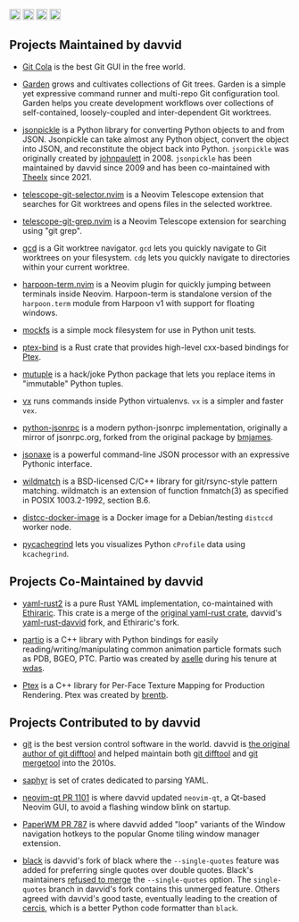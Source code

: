 <p align="left">
  <a href="https://github.com/davvid"><img height="20" src="https://img.shields.io/github/followers/davvid?label=follow&logo=github&style=flat" /></a>
  <a href="https://gitstar-ranking.com/davvid"><img height="20" src="https://img.shields.io/endpoint?label=star ranking&logo=github&style=flat&url=https%3A%2F%2Fgitstar-ranking.com%2Fusers%2Fdavvid%2Fshields" /></a>
  <a href="https://gitstar-ranking.com/git-cola"><img height="20" src="https://img.shields.io/endpoint?label=star ranking&logo=github&style=flat&url=https%3A%2F%2Fgitstar-ranking.com%2Fusers%2Fgit-cola%2Fshields" /></a>
  <a href="https://gitstar-ranking.com/jsonpickle"><img height="20" src="https://img.shields.io/endpoint?label=star ranking&logo=github&style=flat&url=https%3A%2F%2Fgitstar-ranking.com%2Fusers%2Fjsonpickle%2Fshields" /></a>
</p>

## Projects Maintained by davvid

* [Git Cola](https;//github.com/git-cola/git-cola) is the best Git GUI in the free world.

* [Garden](https://github.com/garden-rs/garden) grows and cultivates collections of Git trees.
Garden is a simple yet expressive command runner and multi-repo Git configuration tool.
Garden helps you create development workflows over collections of self-contained,
loosely-coupled and inter-dependent Git worktrees.

* [jsonpickle](https://github.com/jsonpickle/jsonpicle) is a Python library for
converting Python objects to and from JSON. Jsonpickle can take almost any Python
object, convert the object into JSON, and reconstitute the object back into Python.
`jsonpickle` was originally created by [johnpaulett](https://github.com/johnpaulett) in 2008.
`jsonpickle` has been maintained by davvid since 2009 and has been co-maintained with
[Theelx](https://github.com/Theelx) since 2021.

* [telescope-git-selector.nvim](https://github.com/davvid/telescope-git-selector.nvim)
is a Neovim Telescope extension that searches for Git worktrees and opens files in the
selected worktree.

* [telescope-git-grep.nvim](https://github.com/davvid/telescope-git-grep.nvim) is a
Neovim Telescope extension for searching using "git grep".

* [gcd](https://github.com/davvid/gcd) is a Git worktree navigator.
`gcd` lets you quickly navigate to Git worktrees on your filesystem.
`cdg` lets you quickly navigate to directories within your current worktree.

* [harpoon-term.nvim](https://github.com/davvid/harpoon-term.nvim) is a Neovim plugin
for quickly jumping between terminals inside Neovim. Harpoon-term is standalone version
of the `harpoon.term` module from Harpoon v1 with support for floating windows.

* [mockfs](https://github.com/mockfs/mockfs) is a simple mock filesystem for use in
Python unit tests.

* [ptex-bind](https://github.com/vfx-rs/ptex-bind) is a Rust crate that provides
high-level cxx-based bindings for [Ptex](https://github.com/wdas/ptex).

* [mutuple](https://github.com/davvid/mutuple) is a hack/joke Python package
that lets you replace items in "immutable" Python tuples.

* [vx](https://github.com/davvid/vx) runs commands inside Python virtualenvs.
`vx` is a simpler and faster `vex`.

* [python-jsonrpc](https://github.com/davvid/python-jsonrpc) is a modern python-jsonrpc
implementation, originally a mirror of jsonrpc.org, forked from the original package
by [bmjames](https://github.com/bmjames).

* [jsonaxe](https://github.com/davvid/jsonaxe) is a powerful command-line JSON processor
with an expressive Pythonic interface.

* [wildmatch](https://github.com/davvid/wildmatch) is a BSD-licensed C/C++ library for
git/rsync-style pattern matching. wildmatch is an extension of function fnmatch(3) as
specified in POSIX 1003.2-1992, section B.6.

* [distcc-docker-image](https://github.com/davvid/distcc-docker-image) is a Docker image
for a Debian/testing `distccd` worker node.

* [pycachegrind](https://github.com/davvid/pycachegrind) lets you visualizes Python
`cProfile` data using `kcachegrind`.


## Projects Co-Maintained by davvid

* [yaml-rust2](https://github.com/Ethiraric/yaml-rust2) is a pure Rust YAML implementation,
co-maintained with [Ethiraric](https://github.com/Ethiraric). This crate is a merge of
the [original yaml-rust crate](https://crates.io/crates/yaml-rust),
davvid's [yaml-rust-davvid](https://crates.io/crates/yaml-rust-davvid) fork, and Ethiraric's fork.

* [partio](https://github.com/wdas/partio) is a C++ library with Python bindings for
easily reading/writing/manipulating common animation particle formats such as PDB, BGEO,
PTC. Partio was created by [aselle](https://github.com/aselle) during his tenure at
[wdas](https://github.com/wdas).

* [Ptex](https://github.com/wdas/ptex) is a C++ library for Per-Face Texture Mapping for
Production Rendering. Ptex was created by [brentb](https://github.com/brentb).


## Projects Contributed to by davvid

* [git](https://github.com/git/git) is the best version control software in the world.
davvid is [the original author of git difftool](https://public-inbox.org/git/20081226013021.GA15414@gmail.com/)
and helped maintain both [git difftool](https://git-scm.com/docs/git-mergetool) and
[git mergetool](https://git-scm.com/docs/git-mergetool) into the 2010s.

* [saphyr](https://github.com/saphyr-rs/saphyr/) is set of crates dedicated to parsing YAML.

* [neovim-qt PR 1101](https://github.com/equalsraf/neovim-qt/pull/1101) is where davvid
updated `neovim-qt`, a Qt-based Neovim GUI, to avoid a flashing window blink on startup.

* [PaperWM PR 787](https://github.com/paperwm/PaperWM/pull/787) is where davvid added
"loop" variants of the Window navigation hotkeys to the popular Gnome tiling window
manager extension.

* [black](https://github.com/davvid/black) is davvid's fork of black where the
`--single-quotes` feature was added for preferring single quotes over double quotes.
Black's maintainers [refused to merge](https://github.com/psf/black/pull/633) the
`--single-quotes` option. The `single-quotes` branch in davvid's fork contains this
unmerged feature. Others agreed with davvid's good taste, eventually leading to the
creation of [cercis](https://github.com/jsh9/cercis), which is a better Python code
formatter than `black`.
